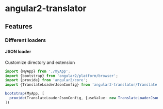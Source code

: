 # angular2-translator

## Features
### Different loaders
#### JSON loader

Customize directory and extension
```typescript
import {MyApp} from './myApp';
import {bootstrap} from 'angular2/platform/browser';
import {provide} from 'angular2/core';
import {TranslateLoaderJsonConfig} from 'angular2-translator/Translate';

bootstrap(MyApp, [
  provide(TranslateLoaderJsonConfig, {useValue: new TranslateLoaderJsonConfig('app/localization', '-lang.json')})
])
```